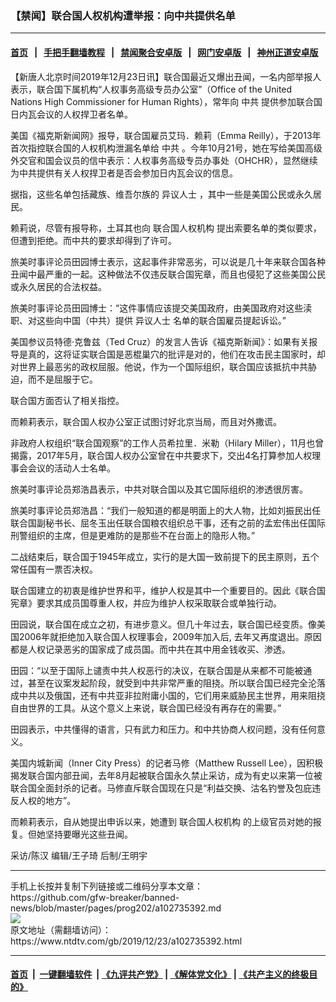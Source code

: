 ### 【禁闻】联合国人权机构遭举报：向中共提供名单
------------------------

#### [首页](https://github.com/gfw-breaker/banned-news/blob/master/README.md) &nbsp;&nbsp;|&nbsp;&nbsp; [手把手翻墙教程](https://github.com/gfw-breaker/guides/wiki) &nbsp;&nbsp;|&nbsp;&nbsp; [禁闻聚合安卓版](https://github.com/gfw-breaker/bn-android) &nbsp;&nbsp;|&nbsp;&nbsp; [网门安卓版](https://github.com/oGate2/oGate) &nbsp;&nbsp;|&nbsp;&nbsp; [神州正道安卓版](https://github.com/SzzdOgate/update) 



<div><div class="post_content" itemprop="articleBody">
 <p>
  【新唐人北京时间2019年12月23日讯】联合国最近又爆出丑闻，一名内部举报人表示，联合国下属机构“人权事务高级专员办公室”（Office of the United Nations High Commissioner for Human Rights），常年向
  <ok href="https://www.ntdtv.com/gb/中共.htm">
   中共
  </ok>
  提供参加联合国日内瓦会议的人权捍卫者名单。
 </p>
 <p>
  美国《福克斯新闻网》报导，联合国雇员艾玛．赖莉（Emma Reilly），于2013年首次指控联合国的人权机构泄漏名单给
  <ok href="https://www.ntdtv.com/gb/中共.htm">
   中共
  </ok>
  。今年10月21号，她在写给美国高级外交官和国会议员的信中表示：人权事务高级专员办事处（OHCHR），显然继续为中共提供有关人权捍卫者是否会参加日内瓦会议的信息。
 </p>
 <p>
  据指，这些名单包括藏族、维吾尔族的
  <ok href="https://www.ntdtv.com/gb/异议人士.htm">
   异议人士
  </ok>
  ，其中一些是美国公民或永久居民。
 </p>
 <p>
  赖莉说，尽管有报导称，土耳其也向
  <ok href="https://www.ntdtv.com/gb/联合国人权机构.htm">
   联合国人权机构
  </ok>
  提出索要名单的类似要求，但遭到拒绝。而中共的要求却得到了许可。
 </p>
 <p>
  旅美时事评论员田园博士表示，这起事件非常恶劣，可以说是几十年来联合国各种丑闻中最严重的一起。这种做法不仅违反联合国宪章，而且也侵犯了这些美国公民或永久居民的合法权益。
 </p>
 <p>
  旅美时事评论员田园博士：“这件事情应该提交美国政府，由美国政府对这些渎职、对这些向中国（中共）提供
  <ok href="https://www.ntdtv.com/gb/异议人士.htm">
   异议人士
  </ok>
  名单的联合国雇员提起诉讼。”
 </p>
 <p>
  美国参议员特德·克鲁兹（Ted Cruz）的发言人告诉《福克斯新闻》：如果有关报导是真的，这将证实联合国是恶棍巢穴的批评是对的，他们在攻击民主国家时，却对世界上最恶劣的政权屈服。他说，作为一个国际组织，联合国应该抵抗中共胁迫，而不是屈服于它。
 </p>
 <p>
  联合国方面否认了相关指控。
 </p>
 <p>
  而赖莉表示，联合国人权办公室正试图讨好北京当局，而且对外撒谎。
 </p>
 <p>
  非政府人权组织“联合国观察”的工作人员希拉里．米勒（Hilary Miller），11月也曾揭露，2017年5月，联合国人权办公室曾在中共要求下，交出4名打算参加人权理事会会议的活动人士名单。
 </p>
 <p>
  旅美时事评论员郑浩昌表示，中共对联合国以及其它国际组织的渗透很厉害。
 </p>
 <p>
  旅美时事评论员郑浩昌：“我们一般知道的都是明面上的大人物，比如刘振民出任联合国副秘书长、屈冬玉出任联合国粮农组织总干事，还有之前的孟宏伟出任国际刑警组织的主席，但是更难防的是那些不在台面上的隐形人物。”
 </p>
 <p>
  二战结束后，联合国于1945年成立，实行的是大国一致前提下的民主原则，五个常任国有一票否决权。
 </p>
 <p>
  联合国建立的初衷是维护世界和平，维护人权是其中一个重要目的。因此《联合国宪章》要求其成员国尊重人权，并应为维护人权采取联合或单独行动。
 </p>
 <p>
  田园说，联合国在成立之初，有进步意义。但几十年过去，联合国已经变质。像美国2006年就拒绝加入联合国人权理事会，2009年加入后, 去年又再度退出。原因都是人权记录恶劣的国家成了成员国。而中共在其中用金钱收买、渗透。
 </p>
 <p>
  田园：“以至于国际上谴责中共人权恶行的决议，在联合国是从来都不可能被通过，甚至在议案发起阶段，就受到中共非常严重的阻挠。所以联合国已经完全沦落成中共以及俄国，还有中共亚非拉附庸小国的，它们用来威胁民主世界，用来阻挠自由世界的工具。从这个意义上来说，联合国已经没有再存在的需要。”
 </p>
 <p>
  田园表示，中共懂得的语言，只有武力和压力。和中共协商人权问题，没有任何意义。
 </p>
 <p>
  美国内城新闻（Inner City Press）的记者马修（Matthew Russell Lee），因积极揭发联合国内部丑闻，去年8月起被联合国永久禁止采访，成为有史以来第一位被联合国全面封杀的记者。马修直斥联合国现在只是“利益交换、沽名钓誉及包庇违反人权的地方”。
 </p>
 <p>
  而赖莉表示，自从她提出申诉以来，她遭到
  <ok href="https://www.ntdtv.com/gb/联合国人权机构.htm">
   联合国人权机构
  </ok>
  的上级官员对她的报复。但她坚持要曝光这些丑闻。
 </p>
 <p>
  采访/陈汉 编辑/王子琦 后制/王明宇
 </p>
 <div class="single_ad">
 </div>
</div>
</div>
<hr/>
手机上长按并复制下列链接或二维码分享本文章：<br/>
https://github.com/gfw-breaker/banned-news/blob/master/pages/prog202/a102735392.md <br/>
<a href='https://github.com/gfw-breaker/banned-news/blob/master/pages/prog202/a102735392.md'><img src='https://github.com/gfw-breaker/banned-news/blob/master/pages/prog202/a102735392.md.png'/></a> <br/>
原文地址（需翻墙访问）：https://www.ntdtv.com/gb/2019/12/23/a102735392.html


------------------------
#### [首页](https://github.com/gfw-breaker/banned-news/blob/master/README.md) &nbsp;|&nbsp; [一键翻墙软件](https://github.com/gfw-breaker/nogfw/blob/master/README.md) &nbsp;| [《九评共产党》](https://github.com/gfw-breaker/9ping.md/blob/master/README.md#九评之一评共产党是什么) | [《解体党文化》](https://github.com/gfw-breaker/jtdwh.md/blob/master/README.md) | [《共产主义的终极目的》](https://github.com/gfw-breaker/gczydzjmd.md/blob/master/README.md)


<img src='http://gfw-breaker.win/banned-news/pages/prog202/a102735392.md' width='0px' height='0px'/>